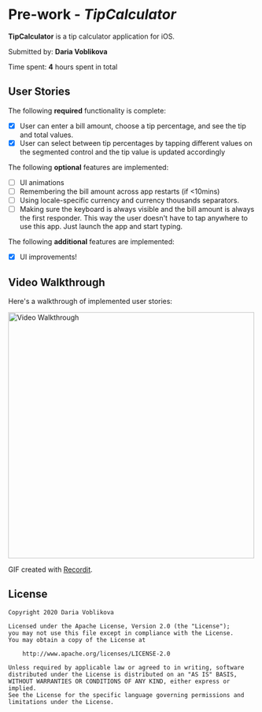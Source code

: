 # Pre-work - *TipCalculator*

**TipCalculator** is a tip calculator application for iOS.

Submitted by: **Daria Voblikova**

Time spent: **4** hours spent in total

## User Stories

The following **required** functionality is complete:

* [x] User can enter a bill amount, choose a tip percentage, and see the tip and total values.
* [x] User can select between tip percentages by tapping different values on the segmented control and the tip value is updated accordingly

The following **optional** features are implemented:

* [ ] UI animations
* [ ] Remembering the bill amount across app restarts (if <10mins)
* [ ] Using locale-specific currency and currency thousands separators.
* [ ] Making sure the keyboard is always visible and the bill amount is always the first responder. This way the user doesn't have to tap anywhere to use this app. Just launch the app and start typing.

The following **additional** features are implemented:

- [x] UI improvements!

## Video Walkthrough

Here's a walkthrough of implemented user stories:

<img src="http://g.recordit.co/KWso5lnlnw.gif" title='Video Walkthrough' height='500' alt='Video Walkthrough'/>

GIF created with [Recordit](http://www.recordit.co/).

## License

    Copyright 2020 Daria Voblikova

    Licensed under the Apache License, Version 2.0 (the "License");
    you may not use this file except in compliance with the License.
    You may obtain a copy of the License at

        http://www.apache.org/licenses/LICENSE-2.0

    Unless required by applicable law or agreed to in writing, software
    distributed under the License is distributed on an "AS IS" BASIS,
    WITHOUT WARRANTIES OR CONDITIONS OF ANY KIND, either express or implied.
    See the License for the specific language governing permissions and
    limitations under the License.
